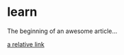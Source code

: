 # learn

The beginning of an awesome article...



[a relative link](/getting-started/1/1/%2Fdocs%2Fgetting-started.md)
